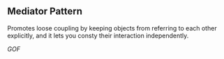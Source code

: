 ## Mediator Pattern ##

Promotes loose coupling by keeping objects from referring to each other explicitly, and it lets you consty their interaction independently.

*GOF*